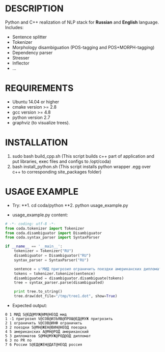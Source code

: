 # DESCRIPTION
Python and C++ realization of NLP stack for **Russian** and **English** language. Includes:

* Sentence splitter
* Tokenizer
* Morphology disambiguation (POS-tagging and POS+MORPH-tagging)
* Dependency parser
* Stresser
* Inflector
* ...

# REQUIREMENTS

* Ubuntu 14.04 or higher
* cmake version >= 2.8
* gcc version >= 4.8
* python version 2.7
* graphviz (to visualize trees).

# INSTALLATION
1. sudo bash build_cpp.sh (This script builds c++ part of application and put libraries, exec files and configs to /opt/coda)
2. bash install_python.sh (This script installs python wrapper .egg over c++ to corresponding site_packages folder)

# USAGE EXAMPLE
* Try:
**1. cd coda/python
**2. python usage_example.py
  
* usage_example.py content:
```python 
# -*- coding: utf-8 -*-
from coda.tokenizer import Tokenizer
from coda.disambiguator import Disambiguator
from coda.syntax_parser import SyntaxParser

if __name__ == '__main__':
    tokenizer = Tokenizer("RU")
    disambiguator = Disambiguator("RU")
    syntax_parser = SyntaxParser("RU")

    sentence = u'МИД пригрозил ограничить поездки американских дипломатов по России.'
    tokens = tokenizer.tokenize(sentence)
    disambiguated = disambiguator.disambiguate(tokens)
    tree = syntax_parser.parse(disambiguated)

    print tree.to_string()
    tree.draw(dot_file="/tmp/tree1.dot", show=True)
```
* Expected output:
``` 
0 1 МИД S@ЕД@МУЖ@ИМ@НЕОД мид
1 -1 пригрозил V@СОВ@ИЗЪЯВ@ПРОШ@ЕД@МУЖ пригрозить
2 1 ограничить V@СОВ@ИНФ ограничить
3 2 поездки S@МН@ЖЕН@ВИН@НЕОД поездка
4 5 американских A@МН@РОД американский
5 3 дипломатов S@МН@МУЖ@РОД@ОД дипломат
6 3 по PR по
7 6 России S@ЕД@ЖЕН@ДАТ@НЕОД россия
```
